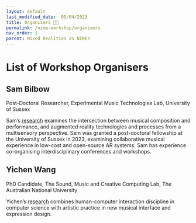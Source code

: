 ```yaml
---
layout: default
last_modified_date:  05/04/2023
title: Organisers 👋🏾
permalink: /nime-workshop/organisers
nav_order: 1
parent: Mixed Realities as NIMEs
---
```


# List of Workshop Organisers

## Sam Bilbow
Post-Doctoral Researcher,
Experimental Music Technologies Lab,
University of Sussex

Sam’s [research](https://sambilbow.com/) examines the intersection between musical composition and performance, and augmented reality technologies and processes from a multisensory perspective. Sam was granted a post-doctoral fellowship at the University of Sussex in 2023, examining collaborative musical experience in low-cost and open-source AR systems. Sam has experience co-organising interdisciplinary conferences and workshops.

## Yichen Wang
PhD Candidate,
The Sound, Music and Creative Computing Lab,
The Australian National University

Yichen’s [research](https://yichenwangs.github.io/) combines human-computer interaction discipline in computer science with artistic practice in new musical interface and expression design.